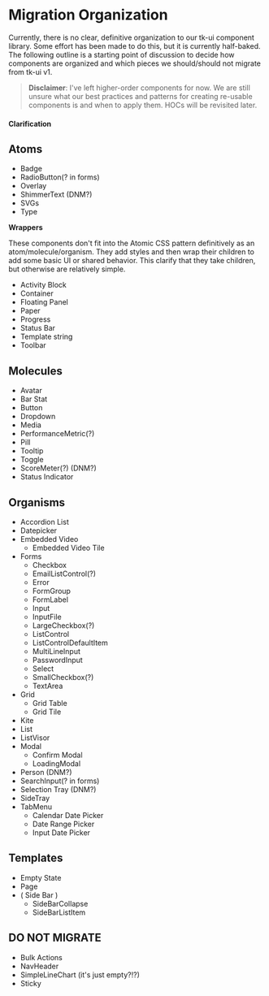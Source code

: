 # Migration Organization

Currently, there is no clear, definitive organization to our tk-ui component library. Some effort has been made to do this, but it is currently half-baked. The following outline is a starting point of discussion to decide how components are organized and which pieces we should/should not migrate from tk-ui v1.

> **Disclaimer**: I've left higher-order components for now. We are still unsure what our best practices and patterns for creating re-usable components is and when to apply them. HOCs will be revisited later.

#### Clarification

## Atoms

* Badge
* RadioButton(? in forms)
* Overlay
* ShimmerText (DNM?)
* SVGs
* Type

**Wrappers**

These components don't fit into the Atomic CSS pattern definitively as an atom/molecule/organism. They add styles and then wrap their children to add some basic UI or shared behavior. This clarify that they take children, but otherwise are relatively simple.

* Activity Block
* Container
* Floating Panel
* Paper
* Progress
* Status Bar
* Template string
* Toolbar

## Molecules

* Avatar
* Bar Stat
* Button
* Dropdown
* Media
* PerformanceMetric(?)
* Pill
* Tooltip
* Toggle
* ScoreMeter(?) (DNM?)
* Status Indicator

## Organisms

* Accordion List
* Datepicker
* Embedded Video
  * Embedded Video Tile
* Forms
  * Checkbox
  * EmailListControl(?)
  * Error
  * FormGroup
  * FormLabel
  * Input
  * InputFile
  * LargeCheckbox(?)
  * ListControl
  * ListControlDefaultItem
  * MultiLineInput
  * PasswordInput
  * Select
  * SmallCheckbox(?)
  * TextArea
* Grid
  * Grid Table
  * Grid Tile
* Kite
* List
* ListVisor
* Modal
  * Confirm Modal
  * LoadingModal
* Person (DNM?)
* SearchInput(? in forms)
* Selection Tray (DNM?)
* SideTray
* TabMenu
  * Calendar Date Picker
  * Date Range Picker
  * Input Date Picker

## Templates

* Empty State
* Page
* ( Side Bar )
  * SideBarCollapse
  * SideBarListItem

## DO NOT MIGRATE

* Bulk Actions
* NavHeader
* SimpleLineChart (it's just empty?!?)
* Sticky
